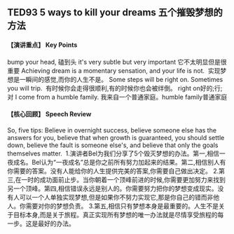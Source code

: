 

## TED93 5 ways to kill your dreams 五个摧毁梦想的方法

#### 【演讲重点】 Key Points
bump your head,
磕到头
it's very subtle but very important
它不太明显但是很重要
Achieving dream is a momentary sensation, and your life is not. 
实现梦想是一瞬间的感觉,而你的人生不是。
Some steps will be right on. Sometimes you will trip. 
有时候你会走得很顺利,有的时候你也会被绊倒。 right on好的;行;对
I come from a humble family.
我来自一个普通家庭。humble family普通家庭

#### 【核心回顾】 Speech Review
So, five tips: Believe in overnight success, believe someone else has the answers for you, believe that when growth is guaranteed, you should settle down, believe the fault is someone else's, and believe that only the goals themselves matter. 
1.演讲者Bel为我们分享了5个毁灭梦想的办法。第一,相信一夜成名。Bel认为“一夜成名”总是你之前所有努力加起来的结果。第二,相信别人有你需要的答案。没有人能给你的人生提供完美的答案,你需要自己做出决定。
2.第三,在一时的成功面前止步。当你朝着一个顶峰前进的时候,你需要更加努力来找到另一个顶峰。第四,相信错误永远是别人的。你需要努力把你的梦想变成现实。没有人可以一个人单独实现梦想,但是如果你不努力实现它,那是你自己的错而非他人。你需要对你的梦想负责。
3.第五,相信只有梦想本身是最重要的。人生不是关于目标本身,而是关于旅程。真正实现所有梦想的唯一办法就是尽情享受旅程的每一步。这是最好的办法。

